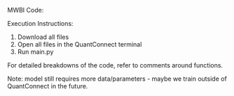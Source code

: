 MWBI Code:

Execution Instructions:

1. Download all files
2. Open all files in the QuantConnect terminal
3. Run main.py 

For detailed breakdowns of the code, refer to comments around functions.

Note: model still requires more data/parameters - maybe we train outside of QuantConnect in the future.